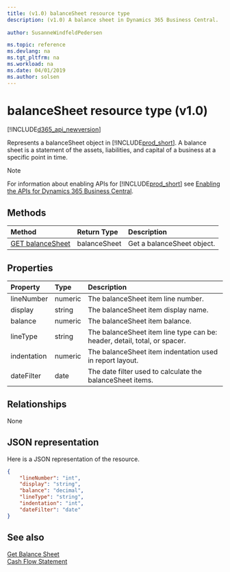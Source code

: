 ```yaml
---
title: (v1.0) balanceSheet resource type
description: (v1.0) A balance sheet in Dynamics 365 Business Central.
 
author: SusanneWindfeldPedersen

ms.topic: reference
ms.devlang: na
ms.tgt_pltfrm: na
ms.workload: na
ms.date: 04/01/2019
ms.author: solsen
---
```


# balanceSheet resource type (v1.0)

[!INCLUDE[d365_api_newversion](../../../includes/d365_api_newversion.md)]

Represents a balanceSheet object in [!INCLUDE[prod_short](../../../includes/prod_short.md)]. A balance sheet is a statement of the assets, liabilities, and capital of a business at a specific point in time.

> [!NOTE]  
> For information about enabling APIs for [!INCLUDE[prod_short](../../../includes/prod_short.md)] see [Enabling the APIs for Dynamics 365 Business Central](../enabling-apis-for-dynamics-nav.md).

## Methods

| Method       | Return Type  |Description|
|:-------------|:-------------|:----------|
|[GET balanceSheet](../api/dynamics_balancesheet_get.md)|balanceSheet|Get a balanceSheet object.|

## Properties

| Property     | Type   |Description|
|:-------------|:-------|:----------|
|lineNumber    |numeric |The balanceSheet item line number.|
|display       |string  |The balanceSheet item display name.|
|balance       |numeric |The balanceSheet item balance.|
|lineType      |string  |The balanceSheet item line type can be: header, detail, total, or spacer.|
|indentation   |numeric |The balanceSheet item indentation used in report layout.|
|dateFilter    |date    |The date filter used to calculate the balanceSheet items.|


## Relationships
None

## JSON representation

Here is a JSON representation of the resource.


```json
{
    "lineNumber": "int",
    "display": "string",
    "balance": "decimal",
    "lineType": "string",
    "indentation": "int",
    "dateFilter": "date"
}
```
## See also
  
[Get Balance Sheet](../api/dynamics_balancesheet_get.md)  
[Cash Flow Statement](dynamics_cashflowstatement.md)  
